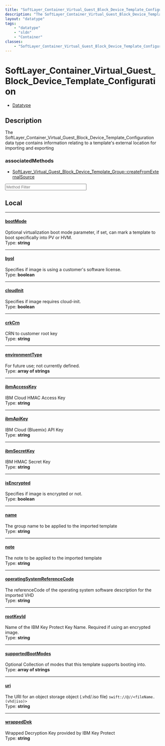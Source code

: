 ```yaml
---
title: "SoftLayer_Container_Virtual_Guest_Block_Device_Template_Configuration"
description: "The SoftLayer_Container_Virtual_Guest_Block_Device_Template_Configuration data type contains information relating to a t... "
layout: "datatype"
tags:
    - "datatype"
    - "sldn"
    - "Container"
classes:
    - "SoftLayer_Container_Virtual_Guest_Block_Device_Template_Configuration"
---
```


# SoftLayer_Container_Virtual_Guest_Block_Device_Template_Configuration
<div id='service-datatype'>
    <ul id='sldn-reference-tabs'>
        <li id='datatype'> <a href='/reference/datatypes/SoftLayer_Container_Virtual_Guest_Block_Device_Template_Configuration' >Datatype</a></li>
    </ul>
</div>

## Description 
The SoftLayer_Container_Virtual_Guest_Block_Device_Template_Configuration data type contains information relating to a template's external location for importing and exporting 


### associatedMethods

*  [SoftLayer_Virtual_Guest_Block_Device_Template_Group::createFromExternalSource](/reference/services/SoftLayer_Virtual_Guest_Block_Device_Template_Group/createFromExternalSource )





<!-- Service Filer BEGIN -->
<div class="view-filters">
        <div class="clearfix">
            <div class="search-input-box">
                <input placeholder="Method Filter" onkeyup="titleSearch(inputId='prop-input', divId='properties', elementClass='prop-row')" 
                    type="text" id="prop-input" value="" size="30" maxlength="128" class="form-text">
            </div>
        </div>
</div>
<!-- Service Filer END -->

<div id="properties" class="content">
<div id="localProperties" class="prop-content" >

## Local
-----
[bootMode]: #bootmode
#### [bootMode]

Optional virtualization boot mode parameter, if set, can mark a template to boot specifically into PV or HVM.   
<span class="type-label">Type: </span>**string**

-----
[byol]: #byol
#### [byol]

Specifies if image is using a customer's software license.   
<span class="type-label">Type: </span>**boolean**

-----
[cloudInit]: #cloudinit
#### [cloudInit]

Specifies if image requires cloud-init.   
<span class="type-label">Type: </span>**boolean**

-----
[crkCrn]: #crkcrn
#### [crkCrn]

CRN to customer root key   
<span class="type-label">Type: </span>**string**

-----
[environmentType]: #environmenttype
#### [environmentType]

For future use; not currently defined.   
<span class="type-label">Type: </span>**array of strings**

-----
[ibmAccessKey]: #ibmaccesskey
#### [ibmAccessKey]

IBM Cloud HMAC Access Key   
<span class="type-label">Type: </span>**string**

-----
[ibmApiKey]: #ibmapikey
#### [ibmApiKey]

IBM Cloud (Bluemix) API Key   
<span class="type-label">Type: </span>**string**

-----
[ibmSecretKey]: #ibmsecretkey
#### [ibmSecretKey]

IBM HMAC Secret Key   
<span class="type-label">Type: </span>**string**

-----
[isEncrypted]: #isencrypted
#### [isEncrypted]

Specifies if image is encrypted or not.   
<span class="type-label">Type: </span>**boolean**

-----
[name]: #name
#### [name]
The group name to be applied to the imported template  
<span class="type-label">Type: </span>**string**

-----
[note]: #note
#### [note]
The note to be applied to the imported template  
<span class="type-label">Type: </span>**string**

-----
[operatingSystemReferenceCode]: #operatingsystemreferencecode
#### [operatingSystemReferenceCode]

The referenceCode of the operating system software description for the imported VHD   
<span class="type-label">Type: </span>**string**

-----
[rootKeyId]: #rootkeyid
#### [rootKeyId]

Name of the IBM Key Protect Key Name. Required if using an encrypted image.   
<span class="type-label">Type: </span>**string**

-----
[supportedBootModes]: #supportedbootmodes
#### [supportedBootModes]

Optional Collection of modes that this template supports booting into.   
<span class="type-label">Type: </span>**array of strings**

-----
[uri]: #uri
#### [uri]

The URI for an object storage object (.vhd/.iso file) 
<code>swift://<ObjectStorageAccountName>@<clusterName>/<containerName>/<fileName.(vhd|iso)></code>   
<span class="type-label">Type: </span>**string**

-----
[wrappedDek]: #wrappeddek
#### [wrappedDek]

Wrapped Decryption Key provided by IBM Key Protect   
<span class="type-label">Type: </span>**string**

</div>
<!-- LOCAL PROPERTY END -->

</div>



